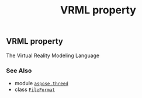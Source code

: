 ﻿---
title: VRML property
second_title: Aspose.3D for Python via .NET API References
description: 
type: docs
weight: 490
url: /python-net/aspose.threed/fileformat/vrml/
is_root: false
---

## VRML property


The Virtual Reality Modeling Language

### See Also
* module [`aspose.threed`](../../)
* class [`FileFormat`](/3d/python-net/aspose.threed/fileformat)
